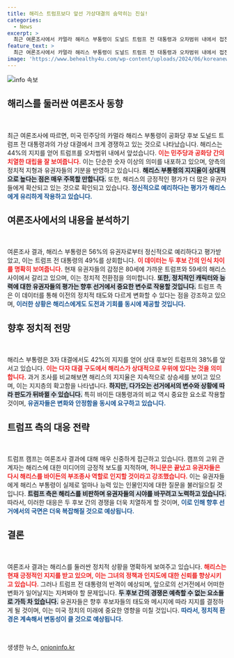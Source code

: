 ```yaml
---
title: 해리스 트럼프보다 앞선 가상대결의 숨막히는 진실!
categories:
  - News
excerpt: >
  최근 여론조사에서 카멀라 해리스 부통령이 도널드 트럼프 전 대통령과 오차범위 내에서 접전을 벌이며 지지를 얻고 있습니다. 해리스는 트럼프보다 2% 앞서며, 대선 후보로서의 고령 리스크와 함께 스포트라이트를 받고 있습니다. 이 변화를 주목하세요!
feature_text: >
  최근 여론조사에서 카멀라 해리스 부통령이 도널드 트럼프 전 대통령과 오차범위 내에서 접전을 벌이며 지지를 얻고 있습니다. 해리스는 트럼프보다 2% 앞서며, 대선 후보로서의 고령 리스크와 함께 스포트라이트를 받고 있습니다. 이 변화를 주목하세요!
image: 'https://www.behealthy4u.com/wp-content/uploads/2024/06/koreanews.jpg'
---
```


<p><img src="https://www.behealthy4u.com/wp-content/uploads/2024/06/koreanews.jpg" alt="info 속보" /></p>

<h2 data-ke-size="size26">해리스를 둘러싼 여론조사 동향</h2>

<p data-ke-size="size16">&nbsp;</p>

<p data-ke-size="size16">최근 여론조사에 따르면, 미국 민주당의 카멀라 해리스 부통령이 공화당 후보 도널드 트럼프 전 대통령과의 가상 대결에서 크게 경쟁하고 있는 것으로 나타났습니다. 해리스는 44%의 지지를 얻어 트럼프를 오차범위 내에서 앞섰습니다. <b><span style="color: #ee2323;">이는 민주당과 공화당 간의 치열한 대립을 잘 보여줍니다.</span></b> 이는 단순한 숫자 이상의 의미를 내포하고 있으며, 양측의 정치적 지형과 유권자들의 기분을 반영하고 있습니다. <b><span style="background-color: #21538527;">해리스 부통령의 지지율이 상대적으로 높다는 점은 매우 주목할 만합니다.</span></b> 또한, 해리스의 긍정적인 평가가 더 많은 유권자들에게 확산되고 있는 것으로 확인되고 있습니다. <b><span style="color: #1a5490;">정신적으로 예리하다는 평가가 해리스에게 유리하게 작용하고 있습니다.</span></b></p>

<h2 data-ke-size="size26">여론조사에서의 내용을 분석하기</h2>

<p data-ke-size="size16">&nbsp;</p>

<p data-ke-size="size16">여론조사 결과, 해리스 부통령은 56%의 유권자로부터 정신적으로 예리하다고 평가받았고, 이는 트럼프 전 대통령의 49%를 상회합니다. <b><span style="color: #ee2323;">이 데이터는 두 후보 간의 인식 차이를 명확히 보여줍니다.</span></b> 현재 유권자들의 감정은 80세에 가까운 트럼프와 59세의 해리스 사이에서 갈리고 있으며, 이는 정치적 전환점을 의미합니다. <b><span style="background-color: #21538527;">또한, 정치적인 캐릭터와 능력에 대한 유권자들의 평가는 향후 선거에서 중요한 변수로 작용할 것입니다.</span></b> 트럼프 측은 이 데이터를 통해 이전의 정치적 태도와 다르게 변화할 수 있다는 점을 강조하고 있으며, <b><span style="color: #1a5490;">이러한 상황은 해리스에게도 도전과 기회를 동시에 제공할 것입니다.</span></b></p>

<h2 data-ke-size="size26">향후 정치적 전망</h2>

<p data-ke-size="size16">&nbsp;</p>

<p data-ke-size="size16">해리스 부통령은 3자 대결에서도 42%의 지지를 얻어 상대 후보인 트럼프의 38%를 앞서고 있습니다. <b><span style="color: #ee2323;">이는 다자 대결 구도에서 해리스가 상대적으로 우위에 있다는 것을 의미합니다.</span></b> 과거 조사를 비교해보면 해리스의 지지율은 지속적으로 상승세를 보이고 있으며, 이는 지지층의 확고함을 나타냅니다. <b><span style="background-color: #21538527;">하지만, 다가오는 선거에서의 변수와 상황에 따라 판도가 뒤바뀔 수 있습니다.</span></b> 특히 바이든 대통령과의 비교 역시 중요한 요소로 작용할 것이며, <b><span style="color: #1a5490;">유권자들은 변화와 안정함을 동시에 요구하고 있습니다.</span></b></p>

<h2 data-ke-size="size26">트럼프 측의 대응 전략</h2>

<p data-ke-size="size16">&nbsp;</p>

<p data-ke-size="size16">트럼프 캠프는 여론조사 결과에 대해 매우 신중하게 접근하고 있습니다. 캠프의 고위 관계자는 해리스에 대한 미디어의 긍정적 보도를 지적하며, <b><span style="color: #ee2323;">허니문은 끝났고 유권자들은 다시 해리스를 바이든의 부조종사 역할로 인지할 것이라고 강조했습니다.</span></b> 이는 유권자들에게 해리스 부통령이 실제로 얼마나 능력 있는 인물인지에 대한 질문을 불러일으킬 것입니다. <b><span style="background-color: #21538527;">트럼프 측은 해리스를 비판하며 유권자들의 시야를 바꾸려고 노력하고 있습니다.</span></b> 따라서, 이러한 대응은 두 후보 간의 경쟁을 더욱 치열하게 할 것이며, <b><span style="color: #1a5490;">이로 인해 향후 선거에서의 국면은 더욱 복잡해질 것으로 예상됩니다.</span></b></p>

<h2 data-ke-size="size26">결론</h2>

<p data-ke-size="size16">&nbsp;</p>

<p data-ke-size="size16">여론조사 결과는 해리스를 둘러싼 정치적 상황을 명확하게 보여주고 있습니다. <b><span style="color: #ee2323;">해리스는 현재 긍정적인 지지를 받고 있으며, 이는 그녀의 정책과 인지도에 대한 신뢰를 향상시키고 있습니다.</span></b> 그러나 트럼프 전 대통령의 반격이 예상되며, 앞으로의 선거전에서 어떠한 변화가 일어날지는 지켜봐야 할 문제입니다. <b><span style="background-color: #21538527;">두 후보 간의 경쟁은 예측할 수 없는 요소들로 가득 차 있습니다.</span></b> 유권자들은 향후 후보자들의 태도와 메시지에 따라 지지를 결정하게 될 것이며, 이는 미국 정치의 미래에 중요한 영향을 미칠 것입니다. <b><span style="color: #1a5490;">따라서, 정치적 환경은 계속해서 변동성이 클 것으로 예상됩니다.</span></b></p>

<p data-ke-size="size16">&nbsp;</p>
생생한 뉴스, <a href="https://onioninfo.kr" rel="dofollow">onioninfo.kr</a>


